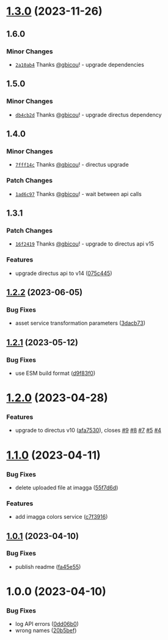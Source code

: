 # [1.3.0](https://github.com/gbicou/directus-extension-imagga/compare/v1.2.2...v1.3.0) (2023-11-26)

## 1.6.0

### Minor Changes

- [`2a10ab4`](https://github.com/gbicou/directus-extension-imagga/commit/2a10ab48837568a6bf27cfc51d42cfa5b352b63e) Thanks [@gbicou](https://github.com/gbicou)! - upgrade dependencies

## 1.5.0

### Minor Changes

- [`db4cb2d`](https://github.com/gbicou/directus-extension-imagga/commit/db4cb2d398cd306d91ad49aab83716c1b3aecc1d) Thanks [@gbicou](https://github.com/gbicou)! - upgrade directus dependency

## 1.4.0

### Minor Changes

- [`7fff14c`](https://github.com/gbicou/directus-extension-imagga/commit/7fff14cd2c6122e786b3c9ea2c05444cb8ead717) Thanks [@gbicou](https://github.com/gbicou)! - directus upgrade

### Patch Changes

- [`1ad6c97`](https://github.com/gbicou/directus-extension-imagga/commit/1ad6c9738bb5e44aad0fbf4d5edc2e0e9105b126) Thanks [@gbicou](https://github.com/gbicou)! - wait between api calls

## 1.3.1

### Patch Changes

- [`16f2419`](https://github.com/gbicou/directus-extension-imagga/commit/16f2419a1220e4042957a621a2684ce70952526d) Thanks [@gbicou](https://github.com/gbicou)! - upgrade to directus api v15

### Features

- upgrade directus api to v14 ([075c445](https://github.com/gbicou/directus-extension-imagga/commit/075c44585ebc57f7811c91ec9a6b0c8089abf146))

## [1.2.2](https://github.com/gbicou/directus-extension-imagga/compare/v1.2.1...v1.2.2) (2023-06-05)

### Bug Fixes

- asset service transformation parameters ([3dacb73](https://github.com/gbicou/directus-extension-imagga/commit/3dacb73cc000bd7e23ee99af38dbee37638167bf))

## [1.2.1](https://github.com/gbicou/directus-extension-imagga/compare/v1.2.0...v1.2.1) (2023-05-12)

### Bug Fixes

- use ESM build format ([d9f83f0](https://github.com/gbicou/directus-extension-imagga/commit/d9f83f0a9a66d6da04110b93418915b4f7c4c4d1))

# [1.2.0](https://github.com/gbicou/directus-extension-imagga/compare/v1.1.0...v1.2.0) (2023-04-28)

### Features

- upgrade to directus v10 ([afa7530](https://github.com/gbicou/directus-extension-imagga/commit/afa75306b16ed960825c9a2ceafae8d5eb095841)), closes [#9](https://github.com/gbicou/directus-extension-imagga/issues/9) [#8](https://github.com/gbicou/directus-extension-imagga/issues/8) [#7](https://github.com/gbicou/directus-extension-imagga/issues/7) [#5](https://github.com/gbicou/directus-extension-imagga/issues/5) [#4](https://github.com/gbicou/directus-extension-imagga/issues/4)

# [1.1.0](https://github.com/gbicou/directus-extension-imagga/compare/v1.0.1...v1.1.0) (2023-04-11)

### Bug Fixes

- delete uploaded file at imagga ([55f7d6d](https://github.com/gbicou/directus-extension-imagga/commit/55f7d6d62f9c3f8a8b4882ec571a134487ca82a2))

### Features

- add imagga colors service ([c7f3916](https://github.com/gbicou/directus-extension-imagga/commit/c7f3916d63fd398552226b72cdd10dc485644261))

## [1.0.1](https://github.com/gbicou/directus-extension-imagga/compare/v1.0.0...v1.0.1) (2023-04-10)

### Bug Fixes

- publish readme ([fa45e55](https://github.com/gbicou/directus-extension-imagga/commit/fa45e55dbb770c4db79cc5334fb2eca8a5ab7e69))

# 1.0.0 (2023-04-10)

### Bug Fixes

- log API errors ([0dd06b0](https://github.com/gbicou/directus-extension-imagga/commit/0dd06b0a3b6d087d9a693064989f0881b99e3506))
- wrong names ([20b5bef](https://github.com/gbicou/directus-extension-imagga/commit/20b5beff072d470429ee437914257f8c8267c1a1))

